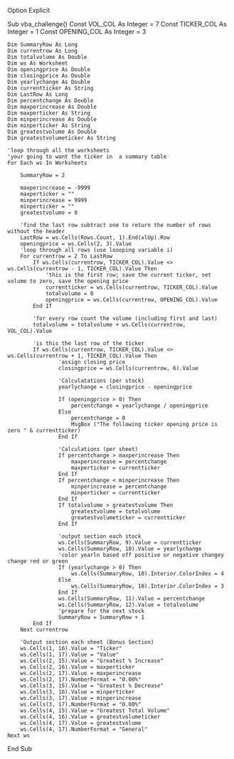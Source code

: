 



Option Explicit

Sub vba_challenge()
    Const VOL_COL As Integer = 7
    Const TICKER_COL As Integer = 1
    Const OPENING_COL As Integer = 3
    
    Dim SummaryRow As Long
    Dim currentrow As Long
    Dim totalvolume As Double
    Dim ws As Worksheet
    Dim openingprice As Double
    Dim closingprice As Double
    Dim yearlychange As Double
    Dim currentticker As String
    Dim LastRow As Long
    Dim percentchange As Double
    Dim maxperincrease As Double
    Dim maxperticker As String
    Dim minperincrease As Double
    Dim minperticker As String
    Dim greatestvolume As Double
    Dim greatestvolumeticker As String
    
    'loop through all the worksheets
    'your going to want the ticker in  a summary table
    For Each ws In Worksheets
    
        SummaryRow = 2
      
        maxperincrease = -9999
        maxperticker = ""
        minperincrease = 9999
        minperticker = ""
        greatestvolume = 0
        
        'find the last row subtract one to return the number of rows without the header
        LastRow = ws.Cells(Rows.Count, 1).End(xlUp).Row
        openingprice = ws.Cells(2, 3).Value
        'loop through all rows (use loooping variable i)
        For currentrow = 2 To LastRow
            If ws.Cells(currentrow, TICKER_COL).Value <> ws.Cells(currentrow - 1, TICKER_COL).Value Then
                'this is the first row; save the current ticker, set volume to zero, save the opening price
                currentticker = ws.Cells(currentrow, TICKER_COL).Value
                totalvolume = 0
                openingprice = ws.Cells(currentrow, OPENING_COL).Value
            End If
            
            'for every row count the volume (including first and last)
            totalvolume = totalvolume + ws.Cells(currentrow, VOL_COL).Value
         
            'is this the last row of the ticker
            If ws.Cells(currentrow, TICKER_COL).Value <> ws.Cells(currentrow + 1, TICKER_COL).Value Then
                    'assign closing price
                    closingprice = ws.Cells(currentrow, 6).Value
                    
                    'Calculatations (per stock)
                    yearlychange = closingprice - openingprice
                   
                    If (openingprice > 0) Then
                        percentchange = yearlychange / openingprice
                    Else
                        percentchange = 0
                        MsgBox ("The following ticker opening price is zero " & currentticker)
                    End If
                    
                    'Calculations (per sheet)
                    If percentchange > maxperincrease Then
                        maxperincrease = percentchange
                        maxperticker = currentticker
                    End If
                    If percentchange < minperincrease Then
                        minperincrease = percentchange
                        minperticker = currentticker
                    End If
                    If totalvolume > greatestvolume Then
                        greatestvolume = totalvolume
                        greatestvolumeticker = currentticker
                    End If
                    
                    'output section each stock
                    ws.Cells(SummaryRow, 9).Value = currentticker
                    ws.Cells(SummaryRow, 10).Value = yearlychange
                    'color yearln based off positive or negative changey change red or green
                    If (yearlychange > 0) Then
                        ws.Cells(SummaryRow, 10).Interior.ColorIndex = 4
                    Else
                        ws.Cells(SummaryRow, 10).Interior.ColorIndex = 3
                    End If
                    ws.Cells(SummaryRow, 11).Value = percentchange
                    ws.Cells(SummaryRow, 12).Value = totalvolume
                    'prepare for the next stock
                    SummaryRow = SummaryRow + 1
            End If
        Next currentrow
        
        'Output section each sheet (Bonus Section)
        ws.Cells(1, 16).Value = "Ticker"
        ws.Cells(1, 17).Value = "Value"
        ws.Cells(2, 15).Value = "Greatest % Increase"
        ws.Cells(2, 16).Value = maxperticker
        ws.Cells(2, 17).Value = maxperincrease
        ws.Cells(2, 17).NumberFormat = "0.00%"
        ws.Cells(3, 15).Value = "Greatest % Decrease"
        ws.Cells(3, 16).Value = minperticker
        ws.Cells(3, 17).Value = minperincrease
        ws.Cells(3, 17).NumberFormat = "0.00%"
        ws.Cells(4, 15).Value = "Greatest Total Volume"
        ws.Cells(4, 16).Value = greatestvolumeticker
        ws.Cells(4, 17).Value = greatestvolume
        ws.Cells(4, 17).NumberFormat = "General"
    Next ws

End Sub

   
